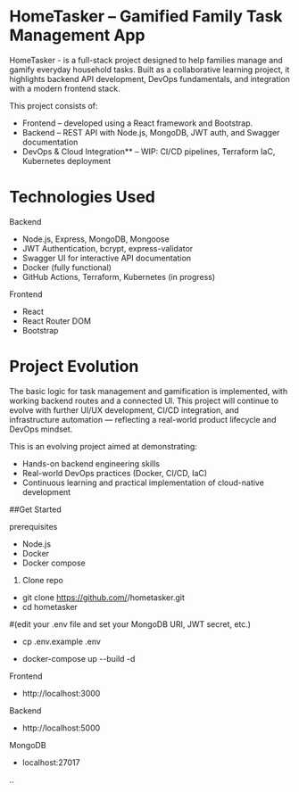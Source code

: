 # HomeTasker – Gamified Family Task Management App

HomeTasker - is a full-stack project designed to help families manage and gamify everyday household tasks. Built as a collaborative learning project, it highlights backend API development, DevOps fundamentals, and integration with a modern frontend stack.

This project consists of:

- Frontend – developed using a React framework and Bootstrap.
- Backend – REST API with Node.js, MongoDB, JWT auth, and Swagger documentation
- DevOps & Cloud Integration\*\* – WIP: CI/CD pipelines, Terraform IaC, Kubernetes deployment

# Technologies Used

Backend

- Node.js, Express, MongoDB, Mongoose
- JWT Authentication, bcrypt, express-validator
- Swagger UI for interactive API documentation
- Docker (fully functional)
- GitHub Actions, Terraform, Kubernetes (in progress)

Frontend

- React
- React Router DOM
- Bootstrap

# Project Evolution

The basic logic for task management and gamification is implemented, with working backend routes and a connected UI. This project will continue to evolve with further UI/UX development, CI/CD integration, and infrastructure automation — reflecting a real-world product lifecycle and DevOps mindset.

This is an evolving project aimed at demonstrating:

- Hands-on backend engineering skills
- Real-world DevOps practices (Docker, CI/CD, IaC)
- Continuous learning and practical implementation of cloud-native development

##Get Started

prerequisites

- Node.js
- Docker
- Docker compose

1. Clone repo

- git clone https://github.com/<your-org>/hometasker.git
- cd hometasker

#(edit your .env file and set your MongoDB URI, JWT secret, etc.)

- cp .env.example .env

- docker-compose up --build -d

Frontend

- http://localhost:3000

Backend

- http://localhost:5000

MongoDB

- localhost:27017

..
